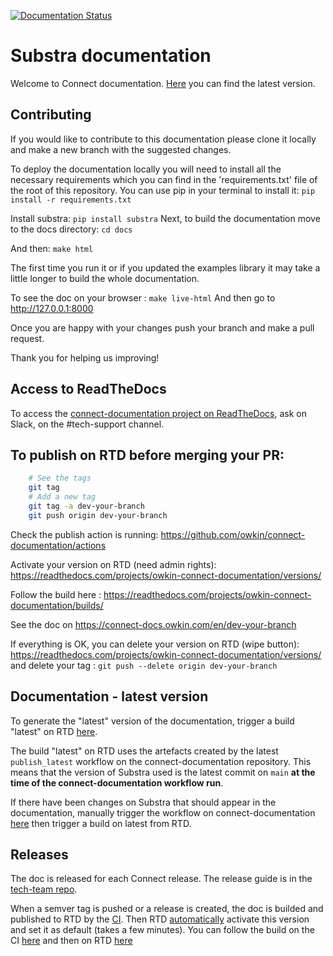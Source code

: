 [![Documentation
Status](https://readthedocs.com/projects/owkin-connect-documentation/badge/?version=latest&token=184028ad6219084eb2c5dbdacc299817e7cd88cbf48e940b260793e8f48dc591)](https://connect-docs.owkin.com/en/latest/?badge=latest)

# Substra documentation

Welcome to Connect documentation. [Here](https://connect-docs.owkin.com/en/latest/index.html) you can find the latest version.
## Contributing

If you would like to contribute to this documentation please clone it locally and make a new branch with the suggested changes.

To deploy the documentation locally you will need to install all the necessary requirements which you can find in the 'requirements.txt' file of the root of this repository. You can use pip in your terminal to install it: `pip install -r requirements.txt`

Install substra: `pip install substra`
Next, to build the documentation move to the docs directory: `cd docs`

And then: `make html`

The first time you run it or if you updated the examples library it may take a little longer to build the whole documentation.

To see the doc on your browser : `make live-html`
And then go to http://127.0.0.1:8000

Once you are happy with your changes push your branch and make a pull request.

Thank you for helping us improving!

## Access to ReadTheDocs

To access the [connect-documentation project on ReadTheDocs](https://readthedocs.com/projects/owkin-connect-documentation/), ask on Slack, on the #tech-support channel.

## To publish on RTD before merging your PR:

```sh
    # See the tags
    git tag
    # Add a new tag
    git tag -a dev-your-branch
    git push origin dev-your-branch
```

Check the publish action is running: https://github.com/owkin/connect-documentation/actions

Activate your version on RTD (need admin rights): https://readthedocs.com/projects/owkin-connect-documentation/versions/

Follow the build here : https://readthedocs.com/projects/owkin-connect-documentation/builds/

See the doc on https://connect-docs.owkin.com/en/dev-your-branch

If everything is OK, you can delete your version on RTD (wipe button): https://readthedocs.com/projects/owkin-connect-documentation/versions/
and delete your tag : `git push --delete origin dev-your-branch`

## Documentation - latest version

To generate the "latest" version of the documentation, trigger a build "latest" on RTD [here](https://readthedocs.com/projects/owkin-connect-documentation/builds/).

The build "latest" on RTD uses the artefacts created by the latest `publish_latest` workflow on the connect-documentation repository.
This means that the version of Substra used is the latest commit on `main` **at the time of the connect-documentation workflow run**.

If there have been changes on Substra that should appear in the documentation, manually trigger the workflow on connect-documentation [here](https://github.com/owkin/connect-documentation/actions/workflows/publish_latest.yml) then trigger a build on latest from RTD.

## Releases

The doc is released for each Connect release. The release guide is in the [tech-team repo](https://github.com/owkin/tech-team/blob/main/releasing_guide.md#connect-documentation).

When a semver tag is pushed or a release is created, the doc is builded and published to RTD by the [CI](https://github.com/owkin/connect-documentation/blob/main/.github/workflows/publish_stable.yml).
Then RTD [automatically](https://readthedocs.com/dashboard/owkin-connect-documentation/rules/regex/411/) activate this version and set it as default (takes a few minutes).
You can follow the build on the CI [here](https://github.com/owkin/connect-documentation/actions) and then on RTD [here](https://readthedocs.com/projects/owkin-connect-documentation/builds/)
